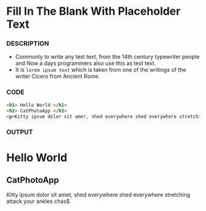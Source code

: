 # Fill In The Blank With Placeholder Text

### DESCRIPTION

* Commonly to write any test text, from the 14th century typewriter people and Now a days programmers also use this as test text.
* It is `lorem ipsum text` which is taken from one of the writings of the writer Cicero from Ancient Rome.

### CODE

```html
<h1> Hello World </h1>
<h2> CatPhotoApp </h2>
<p>Kitty ipsum dolor sit amer, shed everywhere shed everywhere stretching attack your ankles chas$
```

### OUTPUT

<h1> Hello World </h1>
<h2> CatPhotoApp </h2>
<p>Kitty ipsum dolor sit amet, shed everywhere shed everywhere stretching attack your ankles chas$



